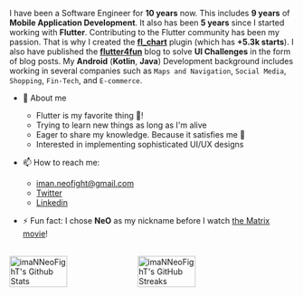 I have been a Software Engineer for **10 years** now. This includes **9 years** of **Mobile Application Development**. It also has been **5 years** since I started working with **Flutter**.
Contributing to the Flutter community has been my passion. That is why I created the **[fl_chart](https://github.com/imaNNeo/fl_chart)** plugin (which has **+5.3k starts**). I also have published the **[flutter4fun](http://flutter4fun.com)** blog to solve **UI Challenges** in the form of blog posts.
My **Android** (**Kotlin**, **Java**) Development background includes working in several companies such as `Maps and Navigation`, `Social Media`, `Shopping`, `Fin-Tech`, and `E-commerce`.

* 🤗 About me
    - Flutter is my favorite thing 💙!
    - Trying to learn new things as long as I'm alive
    - Eager to share my knowledge. Because it satisfies me 🥳
    - Interested in implementing sophisticated UI/UX designs
    

* 📫 How to reach me:
    * iman.neofight@gmail.com
    * [Twitter](https://twitter.com/imaN_Khoshabi)
    * [Linkedin](https://www.linkedin.com/in/iman-khoshabi-7782a9114)

* ⚡ Fun fact: I chose **NeO** as my nickname before I watch [the Matrix movie](https://en.wikipedia.org/wiki/The_Matrix_(franchise))!
  
<br />
<div style="display: flex; align-items: center;">
<img width="45%" src="https://github-readme-stats.vercel.app/api?username=imaNNeoFighT&show_icons=true&count_private=true&hide_title=false&theme=dracula" alt="imaNNeoFighT's Github Stats" />

<img width="45%" src="https://github-readme-streak-stats.herokuapp.com?user=imaNNeoFighT&theme=dracula&date_format=M%20j%5B%2C%20Y%5D" alt="imaNNeoFighT's GitHub Streaks" />
</div>
